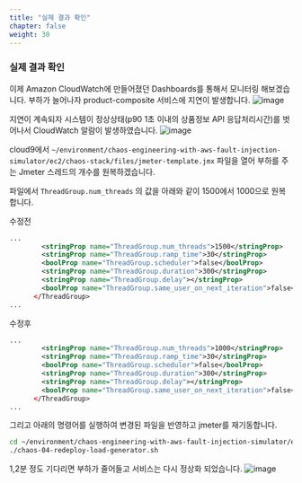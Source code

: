 ```yaml
---
title: "실제 결과 확인"
chapter: false
weight: 30
---
```


### 실제 결과 확인

이제 Amazon CloudWatch에 만들어졌던 Dashboards를 통해서 모니터링 해보겠습니다. 부하가 늘어나자 product-composite 서비스에 지연이 발생합니다.
![image](/images/20_ec2/experiment04_01.png)

지연이 계속되자 시스템이 정상상태(p90 1초 이내의 상품정보 API 응답처리시간)를 벗어나서 CloudWatch 알람이 발생하였습니다.
![image](/images/20_ec2/experiment04_02.png)

cloud9에서 `~/environment/chaos-engineering-with-aws-fault-injection-simulator/ec2/chaos-stack/files/jmeter-template.jmx` 파일을 열어 부하를 주는 Jmeter 스레드의 개수를 원복하겠습니다.

파일에서 `ThreadGroup.num_threads` 의 값을 아래와 같이 1500에서 1000으로 원복합니다.

수정전
```xml
...
        <stringProp name="ThreadGroup.num_threads">1500</stringProp>
        <stringProp name="ThreadGroup.ramp_time">30</stringProp>
        <boolProp name="ThreadGroup.scheduler">false</boolProp>
        <stringProp name="ThreadGroup.duration">300</stringProp>
        <stringProp name="ThreadGroup.delay"></stringProp>
        <boolProp name="ThreadGroup.same_user_on_next_iteration">false</boolProp>
      </ThreadGroup>
...
```

수정후
```xml
...
        <stringProp name="ThreadGroup.num_threads">1000</stringProp>
        <stringProp name="ThreadGroup.ramp_time">30</stringProp>
        <boolProp name="ThreadGroup.scheduler">false</boolProp>
        <stringProp name="ThreadGroup.duration">300</stringProp>
        <stringProp name="ThreadGroup.delay"></stringProp>
        <boolProp name="ThreadGroup.same_user_on_next_iteration">false</boolProp>
      </ThreadGroup>
...
```

그리고 아래의 명령어를 실행하여 변경된 파일을 반영하고 jmeter를 재기동합니다.
```bash
cd ~/environment/chaos-engineering-with-aws-fault-injection-simulator/ec2/
./chaos-04-redeploy-load-generator.sh 
```

1,2분 정도 기다리면 부하가 줄어들고 서비스는 다시 정상화 되었습니다.
![image](/images/20_ec2/experiment04_03.png)
